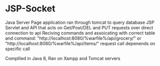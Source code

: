 # JSP-Socket
Java Server Page application ran through tomcat to query database
JSP Servlet and API that acts on Get/Post/DEL and PUT requests over direct connection to api
Reciving commands and assoicating with correct table and command:
"http://localhost:8080/%warfile%/api/grocery/" or "http://localhost:8080/%warfile%/api/items/"
request call depenends on specific call

Compliled in Java 8, Ran on Xampp and Tomcat servers
